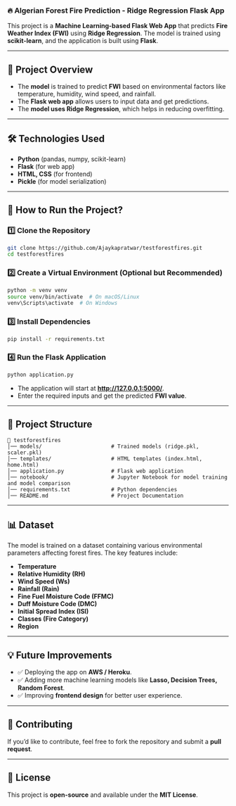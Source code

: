 ### 🔥 **Algerian Forest Fire Prediction - Ridge Regression Flask App**  

This project is a **Machine Learning-based Flask Web App** that predicts **Fire Weather Index (FWI)** using **Ridge Regression**. The model is trained using **scikit-learn**, and the application is built using **Flask**.  

---

## 📌 **Project Overview**  

- The **model** is trained to predict **FWI** based on environmental factors like temperature, humidity, wind speed, and rainfall.  
- The **Flask web app** allows users to input data and get predictions.  
- The **model uses Ridge Regression**, which helps in reducing overfitting.  

---

## 🛠 **Technologies Used**  

- **Python** (pandas, numpy, scikit-learn)  
- **Flask** (for web app)  
- **HTML, CSS** (for frontend)  
- **Pickle** (for model serialization)  

---

## 🚀 **How to Run the Project?**  

### **1️⃣ Clone the Repository**  
```bash
git clone https://github.com/Ajaykapratwar/testforestfires.git
cd testforestfires
```

### **2️⃣ Create a Virtual Environment (Optional but Recommended)**  
```bash
python -m venv venv
source venv/bin/activate  # On macOS/Linux
venv\Scripts\activate  # On Windows
```

### **3️⃣ Install Dependencies**  
```bash
pip install -r requirements.txt
```

### **4️⃣ Run the Flask Application**  
```bash
python application.py
```

- The application will start at **http://127.0.0.1:5000/**.  
- Enter the required inputs and get the predicted **FWI value**.

---

## 📂 **Project Structure**  

```
📂 testforestfires
│── models/                      # Trained models (ridge.pkl, scaler.pkl)
│── templates/                   # HTML templates (index.html, home.html)
│── application.py               # Flask web application
│── notebook/                    # Jupyter Notebook for model training and model comparison
│── requirements.txt             # Python dependencies
│── README.md                    # Project Documentation
```

---

## 📊 **Dataset**  
The model is trained on a dataset containing various environmental parameters affecting forest fires. The key features include:  

- **Temperature**  
- **Relative Humidity (RH)**  
- **Wind Speed (Ws)**  
- **Rainfall (Rain)**  
- **Fine Fuel Moisture Code (FFMC)**  
- **Duff Moisture Code (DMC)**  
- **Initial Spread Index (ISI)**  
- **Classes (Fire Category)**  
- **Region**  

---

## 💡 **Future Improvements**  

- ✅ Deploying the app on **AWS / Heroku**.  
- ✅ Adding more machine learning models like **Lasso, Decision Trees, Random Forest**.  
- ✅ Improving **frontend design** for better user experience.  

---

## 🤝 **Contributing**  
If you’d like to contribute, feel free to fork the repository and submit a **pull request**.  

---

## 📜 **License**  
This project is **open-source** and available under the **MIT License**.  
